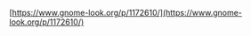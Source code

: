 [https://www.gnome-look.org/p/1172610/](https://www.gnome-look.org/p/1172610/)
<!--stackedit_data:
eyJoaXN0b3J5IjpbMjE0MDcxMzA3NV19
-->